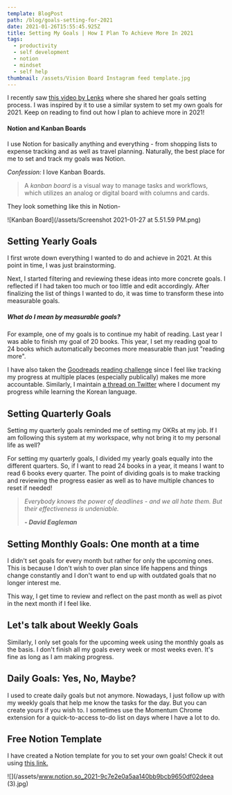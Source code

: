 ```yaml
---
template: BlogPost
path: /blog/goals-setting-for-2021
date: 2021-01-26T15:55:45.925Z
title: Setting My Goals | How I Plan To Achieve More In 2021
tags:
  - productivity
  - self development
  - notion
  - mindset
  - self help
thumbnail: /assets/Vision Board Instagram feed template.jpg
---
```

I recently saw [this video by Lenks](https://www.youtube.com/watch?v=xTEQw9tFTzo) where she shared her goals setting process. I was inspired by it to use a similar system to set my own goals for 2021. Keep on reading to find out how I plan to achieve more in 2021!  

#### Notion and Kanban Boards

I use Notion for basically anything and everything - from shopping lists to expense tracking and as well as travel planning. Naturally, the best place for me to set and track my goals was Notion. 

*Confession:* I love Kanban Boards.

> A *kanban board* is a visual way to manage tasks and workflows, which utilizes an analog or digital board with columns and cards. 

They look something like this in Notion-

![Kanban Board](/assets/Screenshot 2021-01-27 at 5.51.59 PM.png)

## Setting Yearly Goals

I first wrote down everything I wanted to do and achieve in 2021. At this point in time, I was just brainstorming.

Next, I started filtering and reviewing these ideas into more concrete goals. I reflected if I had taken too much or too little and edit accordingly. After finalizing the list of things I wanted to do, it was time to transform these into measurable goals.

##### *What do I mean by measurable goals?*

For example, one of my goals is to continue my habit of reading. Last year I was able to finish my goal of 20 books. This year, I set my reading goal to 24 books which automatically becomes more measurable than just "reading more". 

I have also taken the [Goodreads reading challenge](https://www.goodreads.com/challenges/11650-2021-reading-challenge) since I feel like tracking my progress at multiple places (especially publically) makes me more accountable. Similarly, I maintain [a thread on Twitter](https://twitter.com/urvaxhi/status/1319306928166596608) where I document my progress while learning the Korean language.

## Setting Quarterly Goals

Setting my quarterly goals reminded me of setting my OKRs at my job. If I am following this system at my workspace, why not bring it to my personal life as well? 

For setting my quarterly goals, I divided my yearly goals equally into the different quarters. So, if I want to read 24 books in a year, it means I want to read 6 books every quarter. The point of dividing goals is to make tracking and reviewing the progress easier as well as to have multiple chances to reset if needed!

> *Everybody knows the power of deadlines - and we all hate them. But their effectiveness is undeniable.*
>
> ***\- David Eagleman***

## Setting Monthly Goals: One month at a time

I didn't set goals for every month but rather for only the upcoming ones. This is because I don't wish to over plan since life happens and things change constantly and I don't want to end up with outdated goals that no longer interest me. 

This way, I get time to review and reflect on the past month as well as pivot in the next month if I feel like. 

## Let's talk about Weekly Goals

Similarly, I only set goals for the upcoming week using the monthly goals as the basis. I don't finish all my goals every week or most weeks even. It's fine as long as I am making progress.

## Daily Goals: Yes, No, Maybe?

I used to create daily goals but not anymore. Nowadays, I just follow up with my weekly goals that help me know the tasks for the day. But you can create yours if you wish to. I sometimes use the Momentum Chrome extension for a quick-to-access to-do list on days where I have a lot to do.

## Free Notion Template

I have created a Notion template for you to set your own goals! Check it out using [this link.](https://www.notion.so/2021-9c7e2e0a5aa140bb9bcb9650df02deea)

![](/assets/www.notion.so_2021-9c7e2e0a5aa140bb9bcb9650df02deea (3).jpg)
